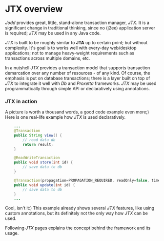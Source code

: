 # JTX overview

_Jodd_ provides great, little, stand-alone transaction manager, _JTX_. It is a significant change in traditional thinking, since no \(j2ee\) application server is required; _JTX_ may be used in any Java code.

_JTX_ is built to be roughly similar to **JTA** up to certain point; but without complexity. It's goal is to works well with every-day web/desktop applications; not to manage heavy-weight requirements such as transactions across multiple domains, etc.

In a nutshell _JTX_ provides a transaction model that supports transaction demarcation over any number of resources - of any kind. Of course, the emphasis is put on database transactions; there is a layer built on top of _JTX_ to integrate it well with _Db_ and _Proxetta_ frameworks. _JTX_ may be used programmatically through simple API or declaratively using annotations.

### JTX in action

A picture is worth a thousand words, a good code example even more;\) Here is one real-life example how _JTX_ is used declaratively.

```java
    ...
    @Transaction
    public String view() {
        // read data db
        return result;
    }

    @ReadWriteTransaction
    public void store(int id) {
        // save data to db
    }

    @Transaction(propagation=PROPAGATION_REQUIRED, readOnly=false, timeout=100)
    public void update(int id) {
        // save data to db
    }
    ...
```

Cool, isn't it:\) This example already shows several _JTX_ features, like using custom annotations, but its definitely not the only way how _JTX_ can be used.

Following _JTX_ pages explains the concept behind the framework and its usage.

